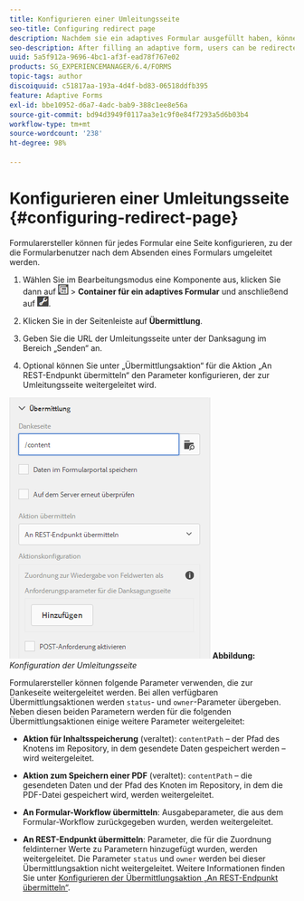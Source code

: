 ```yaml
---
title: Konfigurieren einer Umleitungsseite
seo-title: Configuring redirect page
description: Nachdem sie ein adaptives Formular ausgefüllt haben, können Benutzer zu einer Webseite umgeleitet werden, die Formularersteller beim Erstellen des Formulars konfigurieren können.
seo-description: After filling an adaptive form, users can be redirected to a webpage that form authors can configure while creating the form.
uuid: 5a5f912a-9696-4bc1-af3f-ead78f767e02
products: SG_EXPERIENCEMANAGER/6.4/FORMS
topic-tags: author
discoiquuid: c51817aa-193a-4d4f-bd83-06518ddfb395
feature: Adaptive Forms
exl-id: bbe10952-d6a7-4adc-bab9-388c1ee8e56a
source-git-commit: bd94d3949f0117aa3e1c9f0e84f7293a5d6b03b4
workflow-type: tm+mt
source-wordcount: '238'
ht-degree: 98%

---
```


# Konfigurieren einer Umleitungsseite {#configuring-redirect-page}

Formularersteller können für jedes Formular eine Seite konfigurieren, zu der die Formularbenutzer nach dem Absenden eines Formulars umgeleitet werden.

1. Wählen Sie im Bearbeitungsmodus eine Komponente aus, klicken Sie dann auf ![field-level](assets/field-level.png) > **Container für ein adaptives Formular** und anschließend auf ![cmppr](assets/cmppr.png).

1. Klicken Sie in der Seitenleiste auf **Übermittlung**.

1. Geben Sie die URL der Umleitungsseite unter der Danksagung im Bereich „Senden“ an.
1. Optional können Sie unter „Übermittlungsaktion“ für die Aktion „An REST-Endpunkt übermitteln“ den Parameter konfigurieren, der zur Umleitungsseite weitergeleitet wird.

![Konfigurieren der Umleitungsseite](assets/thank-you-setting-1.png)
**Abbildung:** *Konfiguration der Umleitungsseite*

Formularersteller können folgende Parameter verwenden, die zur Dankeseite weitergeleitet werden. Bei allen verfügbaren Übermittlungsaktionen werden `status`- und `owner`-Parameter übergeben. Neben diesen beiden Parametern werden für die folgenden Übermittlungsaktionen einige weitere Parameter weitergeleitet:

* **Aktion für Inhaltsspeicherung** (veraltet): `contentPath` – der Pfad des Knotens im Repository, in dem gesendete Daten gespeichert werden – wird weitergeleitet.

* **Aktion zum Speichern einer PDF** (veraltet): `contentPath` – die gesendeten Daten und der Pfad des Knoten im Repository, in dem die PDF-Datei gespeichert wird, werden weitergeleitet.

* **An Formular-Workflow übermitteln**: Ausgabeparameter, die aus dem Formular-Workflow zurückgegeben wurden, werden weitergeleitet.

* **An REST-Endpunkt übermitteln**: Parameter, die für die Zuordnung feldinterner Werte zu Parametern hinzugefügt wurden, werden weitergeleitet. Die Parameter `status` und `owner` werden bei dieser Übermittlungsaktion nicht weitergeleitet. Weitere Informationen finden Sie unter [Konfigurieren der Übermittlungsaktion „An REST-Endpunkt übermitteln“](/help/forms/using/configuring-submit-actions.md). 
